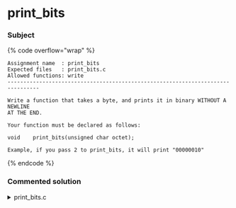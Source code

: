 # print\_bits

### Subject

{% code overflow="wrap" %}
```
Assignment name  : print_bits
Expected files   : print_bits.c
Allowed functions: write
--------------------------------------------------------------------------------

Write a function that takes a byte, and prints it in binary WITHOUT A NEWLINE
AT THE END.

Your function must be declared as follows:

void	print_bits(unsigned char octet);

Example, if you pass 2 to print_bits, it will print "00000010"
```
{% endcode %}

### Commented solution

<details>

<summary>print_bits.c</summary>

{% code overflow="wrap" lineNumbers="true" %}
```c
#include <unistd.h>

void print_bits(unsigned char octet)
{
    int i = 8; // Initialize a counter variable i to 8
    unsigned char bit = 0; // Initialize a variable bit to 0

    while (i--) // Loop through each bit of octet
    {
        bit = (octet >> i & 1) + 48; // Shift the bit of octet to the right i times and use the bitwise AND operator with 1 to get the bit value. Then add 48 to convert the bit value to its ASCII representation ('0' or '1')
        write (1, &bit, 1); // Write the ASCII representation of the bit to the standard output (stdout)
    }
}


/* if you want to test your code : */
int main()
{
	unsigned char octet = 3;
	print_bits(octet);
}

```
{% endcode %}

</details>
